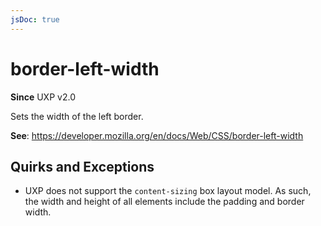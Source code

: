 ```yaml
---
jsDoc: true
---
```

# border-left-width

**Since** UXP v2.0

Sets the width of the left border.

**See**: https://developer.mozilla.org/en/docs/Web/CSS/border-left-width

## Quirks and Exceptions

* UXP does not support the `content-sizing` box layout model. As such, the width and height of all elements include the padding and border width.